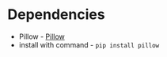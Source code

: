 # Dependencies
- Pillow - [Pillow](https://pypi.org/project/pillow/)
- install with command - `pip install pillow`
